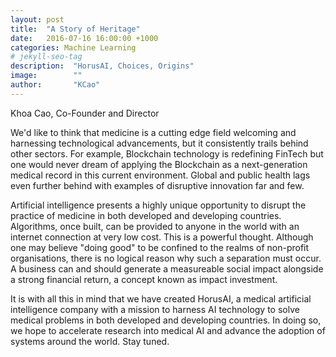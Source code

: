 ```yaml
---
layout: post
title:  "A Story of Heritage"
date:   2016-07-16 16:00:00 +1000
categories: Machine Learning
# jekyll-seo-tag
description:  "HorusAI, Choices, Origins"
image:        ""
author:       "KCao"
---
```


Khoa Cao, Co-Founder and Director

We'd like to think that medicine is a cutting edge field welcoming and harnessing technological advancements, but it consistently trails behind other sectors. For example, Blockchain technology is redefining FinTech but one would never dream of applying the Blockchain as a next-generation medical record in this current environment. Global and public health lags even further behind with examples of disruptive innovation far and few.

Artificial intelligence presents a highly unique opportunity to disrupt the practice of medicine in both developed and developing countries. Algorithms, once built, can be provided to anyone in the world with an internet connection at very low cost. This is a powerful thought. Although one may believe "doing good" to be confined to the realms of non-profit organisations, there is no logical reason why such a separation must occur. A business can and should generate a measureable social impact alongside a strong financial return, a concept known as impact investment.

It is with all this in mind that we have created HorusAI, a medical artificial intelligence company with a mission to harness AI technology to solve medical problems in both developed and developing countries. In doing so, we hope to accelerate research into medical AI and advance the adoption of systems around the world. Stay tuned.
